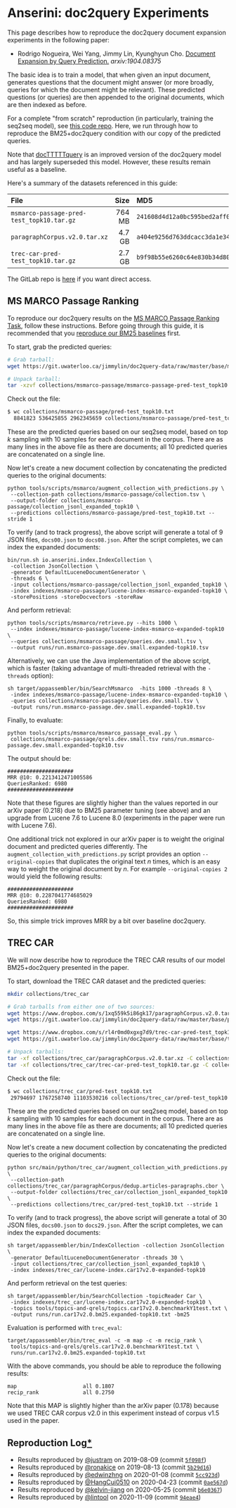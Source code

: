 # Anserini: doc2query Experiments

This page describes how to reproduce the doc2query document expansion experiments in the following paper:

+ Rodrigo Nogueira, Wei Yang, Jimmy Lin, Kyunghyun Cho. [Document Expansion by Query Prediction.](https://arxiv.org/abs/1904.08375) _arxiv:1904.08375_

The basic idea is to train a model, that when given an input document, generates questions that the document might answer (or more broadly, queries for which the document might be relevant).
These predicted questions (or queries) are then appended to the original documents, which are then indexed as before.

For a complete "from scratch" reproduction (in particularly, training the seq2seq model), see [this code repo](https://github.com/nyu-dl/dl4ir-doc2query).
Here, we run through how to reproduce the BM25+doc2query condition with our copy of the predicted queries.

Note that [docTTTTTquery](experiments-docTTTTTquery.md) is an improved version of the doc2query model and has largely superseded this model.
However, these results remain useful as a baseline.

Here's a summary of the datasets referenced in this guide:

File | Size | MD5 | Download
:----|-----:|:----|:-----
`msmarco-passage-pred-test_topk10.tar.gz` | 764 MB | `241608d4d12a0bc595bed2aff0f56ea3` | [[Dropbox](https://www.dropbox.com/s/57g2s9vhthoewty/msmarco-passage-pred-test_topk10.tar.gz?dl=1)] [[GitLab](https://git.uwaterloo.ca/jimmylin/doc2query-data/raw/master/base/msmarco-passage-pred-test_topk10.tar.gz)]
`paragraphCorpus.v2.0.tar.xz` | 4.7 GB | `a404e9256d763ddcacc3da1e34de466a` | [[Dropbox](https://www.dropbox.com/s/1xq559k5i86gk17/paragraphCorpus.v2.0.tar.xz?dl=1)] [[GitLab](https://git.uwaterloo.ca/jimmylin/doc2query-data/raw/master/base/paragraphCorpus.v2.0.tar.xz)]
`trec-car-pred-test_topk10.tar.gz` | 2.7 GB | `b9f98b55e6260c64e830b34d80a7afd7` | [[Dropbox](https://www.dropbox.com/s/rl4r0md0xgxg7d9/trec-car-pred-test_topk10.tar.gz?dl=1)] [[GitLab](https://git.uwaterloo.ca/jimmylin/doc2query-data/raw/master/base/trec-car-pred-test_topk10.tar.gz)]

The GitLab repo is [here](https://git.uwaterloo.ca/jimmylin/doc2query-data/) if you want direct access.

## MS MARCO Passage Ranking

To reproduce our doc2query results on the [MS MARCO Passage Ranking Task](https://github.com/microsoft/MSMARCO-Passage-Ranking), follow these instructions.
Before going through this guide, it is recommended that you [reproduce our BM25 baselines](experiments-msmarco-passage.md) first.

To start, grab the predicted queries:

```bash
# Grab tarball:
wget https://git.uwaterloo.ca/jimmylin/doc2query-data/raw/master/base/msmarco-passage-pred-test_topk10.tar.gz -P collections/msmarco-passage

# Unpack tarball:
tar -xzvf collections/msmarco-passage/msmarco-passage-pred-test_topk10.tar.gz -C collections/msmarco-passage
```

Check out the file:

```bash
$ wc collections/msmarco-passage/pred-test_topk10.txt
  8841823 536425855 2962345659 collections/msmarco-passage/pred-test_topk10.txt
```

These are the predicted queries based on our seq2seq model, based on top _k_ sampling with 10 samples for each document in the corpus.
There are as many lines in the above file as there are documents; all 10 predicted queries are concatenated on a single line.

Now let's create a new document collection by concatenating the predicted queries to the original documents:

```
python tools/scripts/msmarco/augment_collection_with_predictions.py \
 --collection-path collections/msmarco-passage/collection.tsv \
 --output-folder collections/msmarco-passage/collection_jsonl_expanded_topk10 \
 --predictions collections/msmarco-passage/pred-test_topk10.txt --stride 1
```

To verify (and to track progress), the above script will generate a total of 9 JSON files, `docs00.json` to `docs08.json`.
After the script completes, we can index the expanded documents:

```
bin/run.sh io.anserini.index.IndexCollection \
 -collection JsonCollection \
 -generator DefaultLuceneDocumentGenerator \
 -threads 6 \
 -input collections/msmarco-passage/collection_jsonl_expanded_topk10 \
 -index indexes/msmarco-passage/lucene-index-msmarco-expanded-topk10 \
 -storePositions -storeDocvectors -storeRaw
```

And perform retrieval:

```
python tools/scripts/msmarco/retrieve.py --hits 1000 \
 --index indexes/msmarco-passage/lucene-index-msmarco-expanded-topk10 \
 --queries collections/msmarco-passage/queries.dev.small.tsv \
 --output runs/run.msmarco-passage.dev.small.expanded-topk10.tsv
```

Alternatively, we can use the Java implementation of the above script, which is faster (taking advantage of multi-threaded retrieval with the `-threads` option):

```
sh target/appassembler/bin/SearchMsmarco  -hits 1000 -threads 8 \
 -index indexes/msmarco-passage/lucene-index-msmarco-expanded-topk10 \
 -queries collections/msmarco-passage/queries.dev.small.tsv \
 -output runs/run.msmarco-passage.dev.small.expanded-topk10.tsv
```

Finally, to evaluate:

```
python tools/scripts/msmarco/msmarco_passage_eval.py \
 collections/msmarco-passage/qrels.dev.small.tsv runs/run.msmarco-passage.dev.small.expanded-topk10.tsv
```

The output should be:

```
#####################
MRR @10: 0.2213412471005586
QueriesRanked: 6980
#####################
```

Note that these figures are slightly higher than the values reported in our arXiv paper (0.218) due to BM25 parameter tuning (see above) and an upgrade from Lucene 7.6 to Lucene 8.0 (experiments in the paper were run with Lucene 7.6).

One additional trick not explored in our arXiv paper is to weight the original document and predicted queries differently.
The `augment_collection_with_predictions.py` script provides an option `--original-copies` that duplicates the original text _n_ times, which is an easy way to weight the original document by _n_.
For example `--original-copies 2` would yield the following results:

```
#####################
MRR @10: 0.2287041774685029
QueriesRanked: 6980
#####################
```

So, this simple trick improves MRR by a bit over baseline doc2query.

## TREC CAR

We will now describe how to reproduce the TREC CAR results of our model BM25+doc2query presented in the paper.

To start, download the TREC CAR dataset and the predicted queries:

```bash
mkdir collections/trec_car

# Grab tarballs from either one of two sources:
wget https://www.dropbox.com/s/1xq559k5i86gk17/paragraphCorpus.v2.0.tar.xz -P collections/trec_car
wget https://git.uwaterloo.ca/jimmylin/doc2query-data/raw/master/base/paragraphCorpus.v2.0.tar.xz -P collections/trec_car

wget https://www.dropbox.com/s/rl4r0md0xgxg7d9/trec-car-pred-test_topk10.tar.gz -P collections/trec_car
wget https://git.uwaterloo.ca/jimmylin/doc2query-data/raw/master/base/trec-car-pred-test_topk10.tar.gz -P collections/trec_car

# Unpack tarballs:
tar -xf collections/trec_car/paragraphCorpus.v2.0.tar.xz -C collections/trec_car
tar -xf collections/trec_car/trec-car-pred-test_topk10.tar.gz -C collections/trec_car
```

Check out the file:

```bash
$ wc collections/trec_car/pred-test_topk10.txt
 29794697 1767258740 11103530216 collections/trec_car/pred-test_topk10.txt
```

These are the predicted queries based on our seq2seq model, based on top _k_ sampling with 10 samples for each document in the corpus.
There are as many lines in the above file as there are documents; all 10 predicted queries are concatenated on a single line.

Now let's create a new document collection by concatenating the predicted queries to the original documents:

```
python src/main/python/trec_car/augment_collection_with_predictions.py \
 --collection-path collections/trec_car/paragraphCorpus/dedup.articles-paragraphs.cbor \
 --output-folder collections/trec_car/collection_jsonl_expanded_topk10 \
 --predictions collections/trec_car/pred-test_topk10.txt --stride 1
```

To verify (and to track progress), the above script will generate a total of 30 JSON files, `docs00.json` to `docs29.json`.
After the script completes, we can index the expanded documents:

```
sh target/appassembler/bin/IndexCollection -collection JsonCollection \
 -generator DefaultLuceneDocumentGenerator -threads 30 \
 -input collections/trec_car/collection_jsonl_expanded_topk10 \
 -index indexes/trec_car/lucene-index.car17v2.0-expanded-topk10
```

And perform retrieval on the test queries:

```
sh target/appassembler/bin/SearchCollection -topicReader Car \
 -index indexes/trec_car/lucene-index.car17v2.0-expanded-topk10 \
 -topics tools/topics-and-qrels/topics.car17v2.0.benchmarkY1test.txt \
 -output runs/run.car17v2.0.bm25.expanded-topk10.txt -bm25
```

Evaluation is performed with `trec_eval`:

```
target/appassembler/bin/trec_eval -c -m map -c -m recip_rank \
 tools/topics-and-qrels/qrels.car17v2.0.benchmarkY1test.txt \
 runs/run.car17v2.0.bm25.expanded-topk10.txt
```

With the above commands, you should be able to reproduce the following results:

```
map                   	all	0.1807
recip_rank            	all	0.2750
```

Note that this MAP is slightly higher than the arXiv paper (0.178) because we used
TREC CAR corpus v2.0 in this experiment instead of corpus v1.5 used in the paper.

## Reproduction Log[*](reproducibility.md)

+ Results reproduced by [@justram](https://github.com/justram) on 2019-08-09 (commit [`5f098f`](https://github.com/justram/Anserini/commit/5f098f23527611bca1224149bc2d155adce1e48))
+ Results reproduced by [@ronakice](https://github.com/ronakice) on 2019-08-13 (commit [`5b29d16`](https://github.com/castorini/anserini/commit/5b29d1654abc5e8a014c2230da990ab2f91fb340))
+ Results reproduced by [@edwinzhng](https://github.com/edwinzhng) on 2020-01-08 (commit [`5cc923d`](https://github.com/castorini/anserini/commit/5cc923d5c02777d8b25df32ff2e2a59be5badfdd))
+ Results reproduced by [@HangCui0510](https://github.com/HangCui0510) on 2020-04-23 (commit [`0ae567d`](https://github.com/castorini/anserini/commit/0ae567df5c8a70ac211efd958c9ca1ff609ff782))
+ Results reproduced by [@kelvin-jiang](https://github.com/kelvin-jiang) on 2020-05-25 (commit [`b6e0367`](https://github.com/castorini/anserini/commit/b6e0367ef4e2b4fce9d81c8397ef1188e35971e7))
+ Results reproduced by [@lintool](https://github.com/lintool) on 2020-11-09 (commit [`94eae4`](https://github.com/castorini/anserini/commit/94eae4e06678446954446f2d47dae1666efe134f))
